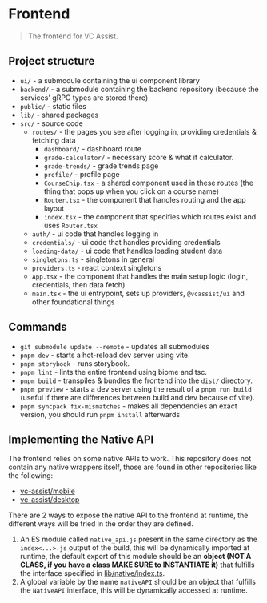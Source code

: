 # Frontend

> The frontend for VC Assist.

## Project structure

- `ui/` - a submodule containing the ui component library
- `backend/` - a submodule containing the backend repository (because the services' gRPC types are stored there)
- `public/` - static files
- `lib/` - shared packages
- `src/` - source code
   - `routes/` - the pages you see after logging in, providing credentials & fetching data 
      - `dashboard/` - dashboard route
      - `grade-calculator/` - necessary score & what if calculator.
      - `grade-trends/` - grade trends page
      - `profile/` - profile page
      - `CourseChip.tsx` - a shared component used in these routes (the thing that pops up when you click on a course name)
      - `Router.tsx` - the component that handles routing and the app layout
      - `index.tsx` - the component that specifies which routes exist and uses `Router.tsx`
   - `auth/` - ui code that handles logging in
   - `credentials/` - ui code that handles providing credentials
   - `loading-data/` - ui code that handles loading student data
   - `singletons.ts` - singletons in general
   - `providers.ts` - react context singletons
   - `App.tsx` - the component that handles the main setup logic (login, credentials, then data fetch)
   - `main.tsx` - the ui entrypoint, sets up providers, `@vcassist/ui` and other foundational things

## Commands

- `git submodule update --remote` - updates all submodules
- `pnpm dev` - starts a hot-reload dev server using vite.
- `pnpm storybook` - runs storybook.
- `pnpm lint` - lints the entire frontend using biome and tsc.
- `pnpm build` - transpiles & bundles the frontend into the `dist/` directory.
- `pnpm preview` - starts a dev server using the result of a `pnpm run build` (useful if there are differences between build and dev because of vite).
- `pnpm syncpack fix-mismatches` - makes all dependencies an exact version, you should run `pnpm install` afterwards

## Implementing the Native API

The frontend relies on some native APIs to work. This repository does not contain any native wrappers itself, those are found in other repositories like the following:

- [vc-assist/mobile](https://github.com/vc-assist/mobile)
- [vc-assist/desktop](https://github.com/vc-assist/desktop)

There are 2 ways to expose the native API to the frontend at runtime, the different ways will be tried in the order they are defined.

1. An ES module called `native_api.js` present in the same directory as the `index<...>.js` output of the build, this will be dynamically imported at runtime, the default export of this module should be an **object (NOT A CLASS, if you have a class MAKE SURE to INSTANTIATE it)** that fulfills the interface specified in [lib/native/index.ts](./lib/native/index.ts).
2. A global variable by the name `nativeAPI` should be an object that fulfills the `NativeAPI` interface, this will be dynamically accessed at runtime.
